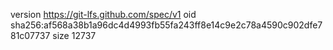 version https://git-lfs.github.com/spec/v1
oid sha256:af568a38b1a96dc4d4993fb55fa243ff8e14c9e2c78a4590c902dfe781c07737
size 12737
